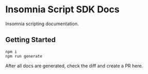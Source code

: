 # Insomnia Script SDK Docs

Insomnia scripting documentation.

## Getting Started

```
npm i
npm run generate
```

After all docs are generated, check the diff and create a PR here.
